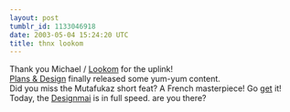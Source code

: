 ```yaml
---
layout: post
tumblr_id: 1133046918  
date: 2003-05-04 15:24:20 UTC
title: thnx lookom
---
```


Thank you Michael / <a href="http://www.lookom.com/" target="_blank">Lookom</a> for the uplink!
<br/>
<a href="http://www.plansanddesign.com/" target="_blank">Plans &#38; Design</a> finally released some yum-yum content.
<br/>
Did you miss the Mutafukaz short feat? A French masterpiece! Go <a href="http://www.mutafukaz.com/" target="_blank">get</a> it! Today, the <a href="http://www.designmai.de/" target="_blank">Designmai</a> is in full speed. are you there?
